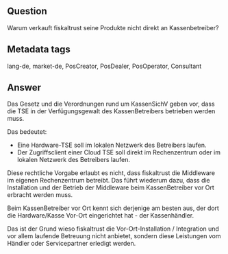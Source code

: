 ## Question

Warum verkauft fiskaltrust seine Produkte nicht direkt an Kassenbetreiber?

## Metadata tags

lang-de, market-de, PosCreator, PosDealer, PosOperator, Consultant

## Answer

Das Gesetz und die Verordnungen rund um KassenSichV geben vor, dass die TSE in der Verfügungsgewalt des KassenBetreibers betrieben werden muss. 

Das bedeutet:

- Eine Hardware-TSE soll im lokalen Netzwerk des Betreibers laufen. 
- Der Zugriffsclient einer Cloud TSE soll direkt im Rechenzentrum oder im lokalen Netzwerk des Betreibers laufen.

Diese rechtliche Vorgabe erlaubt es nicht, dass fiskaltrust die Middleware im eigenen Rechenzentrum betreibt. Das führt wiederum dazu, dass die Installation und der Betrieb der Middleware beim KassenBetreiber vor Ort erbracht werden muss. 

Beim KassenBetreiber vor Ort kennt sich derjenige am besten aus, der dort die Hardware/Kasse Vor-Ort eingerichtet hat - der Kassenhändler. 

Das ist der Grund wieso fiskaltrust die Vor-Ort-Installation / Integration und vor allem laufende Betreuung nicht anbietet, sondern diese Leistungen vom Händler oder Servicepartner erledigt werden.